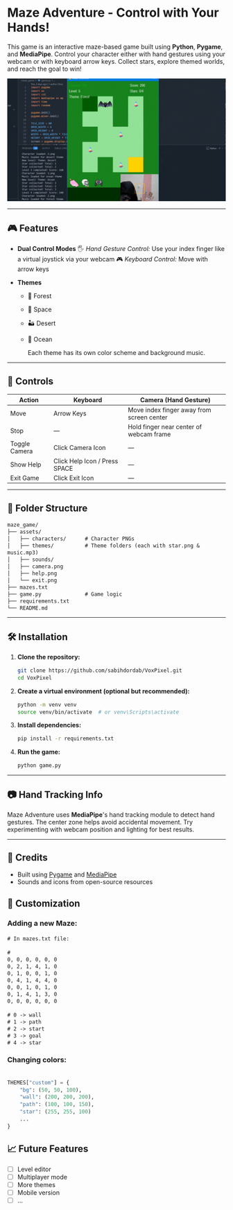 # Maze Adventure - Control with Your Hands!

This game is an interactive maze-based game built using **Python**, **Pygame**, and **MediaPipe**. Control your character either with hand gestures using your webcam or with keyboard arrow keys. Collect stars, explore themed worlds, and reach the goal to win!


![Maze Adventure Gameplay](./assets/demo.gif)


---

## 🎮 Features

* **Dual Control Modes**
  🖐️ *Hand Gesture Control:* Use your index finger like a virtual joystick via your webcam
  🎮 *Keyboard Control:* Move with arrow keys

* **Themes**
  * 🌳 Forest
  * 🌌 Space
  * 🏜️ Desert
  * 🌊 Ocean

    Each theme has its own color scheme and background music.

---

## 🧠 Controls

| Action        | Keyboard                      | Camera (Hand Gesture)                     |
| ------------- | ----------------------------- | ----------------------------------------- |
| Move          | Arrow Keys                    | Move index finger away from screen center |
| Stop          | —                             | Hold finger near center of webcam frame   |
| Toggle Camera | Click Camera Icon             | —                                         |
| Show Help     | Click Help Icon / Press SPACE | —                                         |
| Exit Game     | Click Exit Icon               | —                                         |

---

## 📁 Folder Structure

```
maze_game/
├── assets/
│   ├── characters/      # Character PNGs
│   ├── themes/          # Theme folders (each with star.png & music.mp3)
│   ├── sounds/          
│   ├── camera.png
│   ├── help.png
│   └── exit.png
├── mazes.txt            
├── game.py              # Game logic
├── requirements.txt
└── README.md
```

---

## 🛠️ Installation

1. **Clone the repository:**

   ```bash
   git clone https://github.com/sabihdordab/VoxPixel.git
   cd VoxPixel
   ```

2. **Create a virtual environment (optional but recommended):**

   ```bash
   python -m venv venv
   source venv/bin/activate  # or venv\Scripts\activate 
   ```

3. **Install dependencies:**

   ```bash
   pip install -r requirements.txt
   ```

4. **Run the game:**

   ```bash
   python game.py
   ```

---

## 📷 Hand Tracking Info

Maze Adventure uses **MediaPipe**'s hand tracking module to detect hand gestures. The center zone helps avoid accidental movement. Try experimenting with webcam position and lighting for best results.

---

## 🎨 Credits

* Built using [Pygame](https://www.pygame.org/) and [MediaPipe](https://ai.google.dev/edge/mediapipe/solutions/)
* Sounds and icons from open-source resources

## 🔧 Customization

### Adding a new Maze:
```
# In mazes.txt file:

#
0, 0, 0, 0, 0, 0
0, 2, 1, 4, 1, 0
0, 1, 0, 0, 1, 0
0, 4, 1, 4, 4, 0
0, 0, 1, 0, 1, 0
0, 1, 4, 1, 3, 0
0, 0, 0, 0, 0, 0

# 0 -> wall
# 1 -> path
# 2 -> start
# 3 -> goal
# 4 -> star
```

### Changing colors:
```python

THEMES["custom"] = {
    "bg": (50, 50, 100),
    "wall": (200, 200, 200),
    "path": (100, 100, 150),
    "star": (255, 255, 100)
    ...
}
```

## 📈 Future Features

- [ ] Level editor
- [ ] Multiplayer mode
- [ ] More themes
- [ ] Mobile version
- [ ] ...